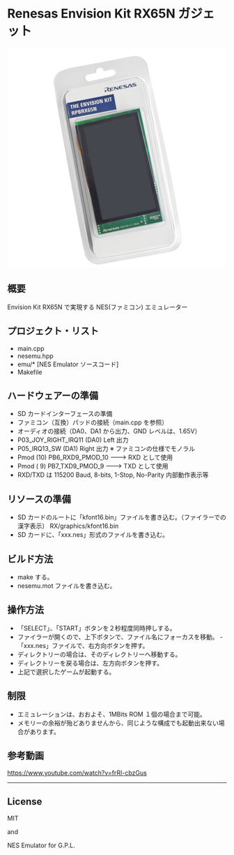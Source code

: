 Renesas Envision Kit RX65N ガジェット
=========
![R5F564ML](../RTK5RX65N.jpg)

## 概要
Envision Kit RX65N で実現する NES(ファミコン) エミュレーター
   
## プロジェクト・リスト
 - main.cpp
 - nesemu.hpp
 - emu/* [NES Emulator ソースコード]
 - Makefile
   
## ハードウェアーの準備
 - SD カードインターフェースの準備
 - ファミコン（互換）パッドの接続（main.cpp を参照）
 - オーディオの接続（DA0、DA1 から出力、GND レベルは、1.65V）
 - P03_JOY_RIGHT_IRQ11 (DA0) Left 出力
 - P05_IRQ13_SW (DA1) Right 出力
 ※ ファミコンの仕様でモノラル
 - Pmod (10) PB6_RXD9_PMOD_10 ---> RXD として使用
 - Pmod ( 9) PB7_TXD9_PMOD_9  ---> TXD として使用
 - RXD/TXD は 115200 Baud, 8-bits, 1-Stop, No-Parity 内部動作表示等
   
## リソースの準備
 - SD カードのルートに「kfont16.bin」ファイルを書き込む。（ファイラーでの漢字表示）
 RX/graphics/kfont16.bin
 - SD カードに、「xxx.nes」形式のファイルを書き込む。
   
## ビルド方法
 - make する。
 - nesemu.mot ファイルを書き込む。
   
## 操作方法
 - 「SELECT」、「START」ボタンを２秒程度同時押しする。
 - ファイラーが開くので、上下ボタンで、ファイル名にフォーカスを移動。
 -「xxx.nes」ファイルで、右方向ボタンを押す。
 - ディレクトリーの場合は、そのディレクトリーへ移動する。
 - ディレクトリーを戻る場合は、左方向ボタンを押す。
 - 上記で選択したゲームが起動する。
   
## 制限
 - エミュレーションは、おおよそ、1MBits ROM １個の場合まで可能。
 - メモリーの余裕が殆どありませんから、同じような構成でも起動出来ない場合があります。
   
## 参考動画
<https://www.youtube.com/watch?v=frRI-cbzGus>
   
-----
   
License
----

MIT

and

NES Emulator for G.P.L.
